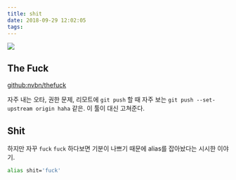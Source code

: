```yaml
---
title: shit
date: 2018-09-29 12:02:05
tags:
---
```


![](https://raw.githubusercontent.com/nvbn/thefuck/master/example.gif)

## The Fuck

[github:nvbn/thefuck](https://github.com/nvbn/thefuck)

자주 내는 오타, 권한 문제, 리모트에 `git push` 할 때 자주 보는 `git push --set-upstream origin haha` 같은. 이 툴이 대신 고쳐준다. 

## Shit

하지만 자꾸 `fuck` `fuck` 하다보면 기분이 나쁘기 때문에 alias를 잡아놨다는 시시한 이야기.

```bash
alias shit='fuck'
```

